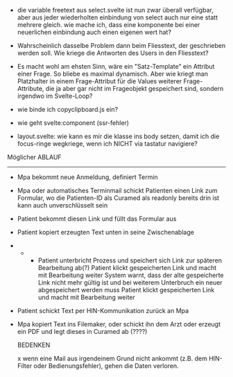 - die variable freetext aus select.svelte ist nun zwar überall verfügbar, aber aus jeder wiederholten einbindung von select auch nur eine statt mehrere gleich. wie mache ich, dass eine komponente bei einer neuerlichen einbindung auch einen eigenen wert hat?

- Wahrscheinlich dasselbe Problem dann beim Fliesstext, der geschrieben werden soll. Wie kriege die Antworten des Users in den Fliesstext?

- Es macht wohl am ehsten Sinn, wäre ein "Satz-Template" ein Attribut einer Frage. So bliebe es maximal dynamisch. Aber wie kriegt man Platzhalter in einem Frage-Attribut für die Values weiterer Frage-Attribute, die ja aber gar nicht im Frageobjekt gespeichert sind, sondern irgendwo im Svelte-Loop?

- wie binde ich copyclipboard.js ein?
- wie geht svelte:component (ssr-fehler)

- layout.svelte: wie kann es mir die klasse ins body setzen, damit ich die focus-ringe wegkriege, wenn ich NICHT via tastatur navigiere?

Möglicher ABLAUF

---

- Mpa bekommt neue Anmeldung, definiert Termin
- Mpa oder automatisches Terminmail schickt Patienten einen Link zum Formular,
  wo die Patienten-ID als Curamed als readonly bereits drin ist
  kann auch unverschlüsselt sein
- Patient bekommt diesen Link und füllt das Formular aus
- Patient kopiert erzeugten Text unten in seine Zwischenablage

- - - Patient unterbricht Prozess und speichert sich Link zur späteren Bearbeitung ab(?)
      Patient klickt gespeicherten Link und macht mit Bearbeitung weiter
      System warnt, dass der alte gespeicherte Link nicht mehr gültig ist und bei weiterem Unterbruch ein neuer abgespeichert werden muss
      Patient klickt gespeicherten Link und macht mit Bearbeitung weiter

- Patient schickt Text per HIN-Kommunikation zurück an Mpa
- Mpa kopiert Text ins Filemaker, oder schickt ihn dem Arzt oder erzeugt ein PDF und legt dieses in Curamed ab (????)

  BEDENKEN

  x wenn eine Mail aus irgendeinem Grund nicht ankommt (z.B. dem HIN-Filter oder Bedienungsfehler), gehen die Daten verloren.
